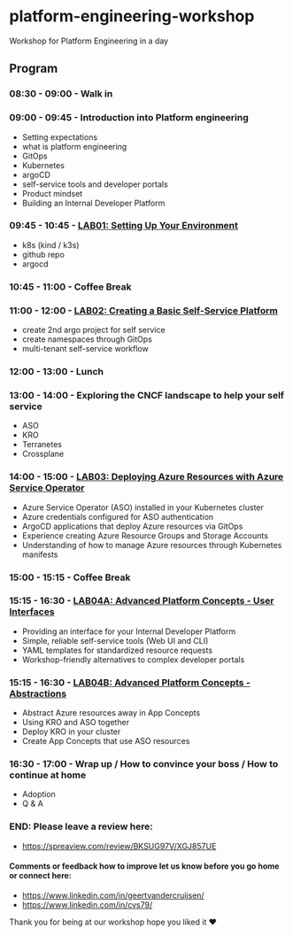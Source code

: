 # platform-engineering-workshop
Workshop for Platform Engineering in a day


## Program

### 08:30 - 09:00 - Walk in

### 09:00 - 09:45 - Introduction into Platform engineering
- Setting expectations
- what is platform engineering
- GitOps
- Kubernetes
- argoCD
- self-service tools and developer portals
- Product mindset
- Building an Internal Developer Platform

### 09:45 - 10:45 - [LAB01: Setting Up Your Environment](LAB01.md)
- k8s (kind / k3s)
- github repo
- argocd

### 10:45 - 11:00 - Coffee Break

### 11:00 - 12:00 - [LAB02: Creating a Basic Self-Service Platform](LAB02.md)
- create 2nd argo project for self service
- create namespaces through GitOps
- multi-tenant self-service workflow

### 12:00 - 13:00 - Lunch

### 13:00 - 14:00 - Exploring the CNCF landscape to help your self service
- ASO
- KRO
- Terranetes
- Crossplane

### 14:00 - 15:00 - [LAB03: Deploying Azure Resources with Azure Service Operator](LAB03.md)
- Azure Service Operator (ASO) installed in your Kubernetes cluster
- Azure credentials configured for ASO authentication
- ArgoCD applications that deploy Azure resources via GitOps
- Experience creating Azure Resource Groups and Storage Accounts
- Understanding of how to manage Azure resources through Kubernetes manifests

### 15:00 - 15:15 - Coffee Break

### 15:15 - 16:30 - [LAB04A: Advanced Platform Concepts - User Interfaces](LAB04A.md)
- Providing an interface for your Internal Developer Platform
- Simple, reliable self-service tools (Web UI and CLI)
- YAML templates for standardized resource requests
- Workshop-friendly alternatives to complex developer portals

### 15:15 - 16:30 - [LAB04B: Advanced Platform Concepts - Abstractions](LAB04B.md)
- Abstract Azure resources away in App Concepts
- Using KRO and ASO together
- Deploy KRO in your cluster
- Create App Concepts that use ASO resources

### 16:30 - 17:00 - Wrap up / How to convince your boss / How to continue at home
- Adoption
- Q & A

### END: Please leave a review here:
- https://spreaview.com/review/BKSUG97V/XGJ857UE

#### Comments or feedback how to improve let us know before you go home or connect here:
- https://www.linkedin.com/in/geertvandercruijsen/
- https://www.linkedin.com/in/cvs79/

Thank you for being at our workshop hope you liked it ❤️
